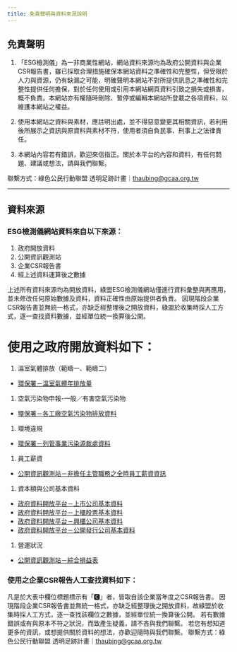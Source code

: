 ```yaml
---
title: 免責聲明與資料來源說明
---
```


## 免責聲明

1. 「ESG檢測儀」為一非商業性網站，網站資料來源均為政府公開資料與企業CSR報告書，雖已採取合理措施確保本網站資料之準確性和完整性，但受限於人力與資源，仍有缺漏之可能，明確聲明本網站不對所提供訊息之準確性和完整性提供任何擔保，對於任何使用或引用本網站網頁資料引致之損失或損害，概不負責。本網站亦有權隨時刪除、暫停或編輯本網站所登載之各項資料，以維護本網站之權益。

1. 使用本網站之資料與素材，應註明出處，並不得惡意變更其相關資訊，若利用後所展示之資訊與原資料與素材不符，使用者須自負民事、刑事上之法律責任。

1. 本網站內容若有錯誤，歡迎來信指正。關於本平台的內容和資料，有任何問題、建議或想法，請與我們聯繫。

聯繫方式：綠色公民行動聯盟 透明足跡計畫｜thaubing@gcaa.org.tw

----

## 資料來源

### ESG檢測儀網站資料來自以下來源：
1. 政府開放資料
2. 公開資訊觀測站
3. 企業CSR報告書
4. 經上述資料運算後之數據

上述所有資料來源均為開放資料，綠盟ESG檢測儀網站僅進行資料彙整與再應用，並未修改任何原始數據及資料，資料正確性由原始提供者負責。
因現階段企業CSR報告書並無統一格式，亦缺乏經整理後之開放資料，綠盟於收集時採人工方式，逐一查找資料數據，並經單位統一換算後公開。

# 使用之政府開放資料如下：
1. 溫室氣體排放（範疇一、範疇二）
- [環保署－溫室氣體年排放量](https://data.epa.gov.tw/dataset/detail/GHG_P_01)

1. 空氣污染物申報-一般／有害空氣污染物
- [環保署－各工廠空氣污染物排放資料](https://data.epa.gov.tw/dataset/detail/EMS_P_08)

1. 環境違規
- [環保署－列管事業污染源裁處資料](https://data.epa.gov.tw/dataset/detail/EMS_P_46)

1. 員工薪資
- [公開資訊觀測站－非擔任主管職務之全時員工薪資資訊](https://mops.twse.com.tw/mops/web/t100sb15)

1. 資本額與公司基本資料
- [政府資料開放平台－上市公司基本資料](https://data.gov.tw/dataset/18419)
- [政府資料開放平台－上櫃股票基本資料](https://data.gov.tw/dataset/25036)
- [政府資料開放平台－興櫃公司基本資料](https://data.gov.tw/dataset/28568)
- [政府資料開放平台－公開發行公司基本資料](https://data.gov.tw/dataset/28567)

1. 營運狀況
- [公開資訊觀測站－綜合損益表](https://mops.twse.com.tw/mops/web/t163sb04)

### 使用之企業CSR報告人工查找資料如下：
凡是於大表中欄位標題標示有「🅲」者，皆取自該企業當年度之CSR報告書。
因現階段企業CSR報告書並無統一格式，亦缺乏經整理後之開放資料，故綠盟於收集時採人工方式，逐一查找該欄位之數據，並經單位統一換算後公開。
若有數據錯誤或有與原本不符之狀況，而致產生疑義，請不吝與我們聯繫。
若您有想知道更多的資訊，或想提供關於資料的想法，亦歡迎隨時與我們聯繫。
聯繫方式：綠色公民行動聯盟 透明足跡計畫｜thaubing@gcaa.org.tw
